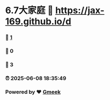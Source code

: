 # 6.7大家庭 :link: https://jax-169.github.io/d 
### :page_facing_up: [1](https://jax-169.github.io/d/tag.html) 
### :speech_balloon: 0 
### :hibiscus: 3 
### :alarm_clock: 2025-06-08 18:35:49 
### Powered by :heart: [Gmeek](https://github.com/Meekdai/Gmeek)
